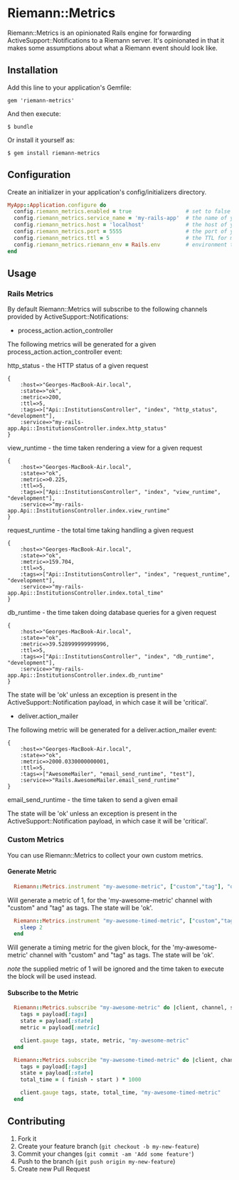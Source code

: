 # Riemann::Metrics

Riemann::Metrics is an opinionated Rails engine for forwarding ActiveSupport::Notifications to a Riemann server. It's opinionated in that it makes some assumptions about what a Riemann event should look like.

## Installation

Add this line to your application's Gemfile:

    gem 'riemann-metrics'

And then execute:

    $ bundle

Or install it yourself as:

    $ gem install riemann-metrics

## Configuration

Create an initializer in your application's config/initializers directory. 

````ruby
MyApp::Application.configure do
  config.riemann_metrics.enabled = true                 # set to false to disable metrics collection
  config.riemann_metrics.service_name = 'my-rails-app'  # the name of your application / service
  config.riemann_metrics.host = 'localhost'             # the host of your Riemann server
  config.riemann_metrics.port = 5555                    # the port of your Riemann server
  config.riemann_metrics.ttl = 5                        # the TTL for metrics sent to Riemann
  config.riemann_metrics.riemann_env = Rails.env        # environment to tag metrics with, defaults to Rails.env
end
````

## Usage

### Rails Metrics

By default Riemann::Metrics will subscribe to the following channels provided by ActiveSupport::Notifications:

* process_action.action_controller

The following metrics will be generated for a given process_action.action_controller event:

http_status - the HTTP status of a given request
````
{
	:host=>"Georges-MacBook-Air.local", 
	:state=>"ok", 
	:metric=>200, 
	:ttl=>5, 
	:tags=>["Api::InstitutionsController", "index", "http_status", "development"], 
	:service=>"my-rails-app.Api::InstitutionsController.index.http_status"
}
````

view_runtime - the time taken rendering a view for a given request
````
{
	:host=>"Georges-MacBook-Air.local", 
	:state=>"ok", 
	:metric=>0.225, 
	:ttl=>5, 
	:tags=>["Api::InstitutionsController", "index", "view_runtime", "development"], 
	:service=>"my-rails-app.Api::InstitutionsController.index.view_runtime"
}
````

request_runtime - the total time taking handling a given request
````
{
	:host=>"Georges-MacBook-Air.local", 
	:state=>"ok", 
	:metric=>159.704, 
	:ttl=>5, 
	:tags=>["Api::InstitutionsController", "index", "request_runtime", "development"], 
	:service=>"my-rails-app.Api::InstitutionsController.index.total_time"
}
````

db_runtime - the time taken doing database queries for a given request
````
{
	:host=>"Georges-MacBook-Air.local", 
	:state=>"ok", 
	:metric=>39.528999999999996, 
	:ttl=>5, 
	:tags=>["Api::InstitutionsController", "index", "db_runtime", "development"],
	:service=>"my-rails-app.Api::InstitutionsController.index.db_runtime"
}
````

The state will be 'ok' unless an exception is present in the ActiveSupport::Notification payload, in which case it will be 'critical'.

* deliver.action_mailer

The following metric will be generated for a deliver.action_mailer event:

````
{
	:host=>"Georges-MacBook-Air.local", 
	:state=>"ok", 
	:metric=>2000.0330000000001, 
	:ttl=>5, 
	:tags=>["AwesomeMailer", "email_send_runtime", "test"], 
	:service=>"Rails.AwesomeMailer.email_send_runtime"
}
````

email_send_runtime - the time taken to send a given email

The state will be 'ok' unless an exception is present in the ActiveSupport::Notification payload, in which case it will be 'critical'.

### Custom Metrics

You can use Riemann::Metrics to collect your own custom metrics.

#### Generate Metric

````ruby
  Riemann::Metrics.instrument "my-awesome-metric", ["custom","tag"], "ok", 1
````

Will generate a metric of 1, for the 'my-awesome-metric' channel with "custom" and "tag" as tags. The state will be 'ok'.

````ruby
  Riemann::Metrics.instrument "my-awesome-timed-metric", ["custom","tag"], "ok", 1 do
    sleep 2
  end
````

Will generate a timing metric for the given block, for the 'my-awesome-metric' channel with "custom" and "tag" as tags. The state will be 'ok'.

*note* the supplied metric of 1 will be ignored and the time taken to execute the block will be used instead.

#### Subscribe to the Metric

````ruby
  Riemann::Metrics.subscribe "my-awesome-metric" do |client, channel, start, finish, id, payload|
    tags = payload[:tags]
    state = payload[:state]
    metric = payload[:metric]

    client.gauge tags, state, metric, "my-awesome-metric"
  end
````

````ruby
  Riemann::Metrics.subscribe "my-awesome-timed-metric" do |client, channel, start, finish, id, payload|
    tags = payload[:tags]
    state = payload[:state]
    total_time = ( finish - start ) * 1000

    client.gauge tags, state, total_time, "my-awesome-timed-metric"
  end
````

## Contributing

1. Fork it
2. Create your feature branch (`git checkout -b my-new-feature`)
3. Commit your changes (`git commit -am 'Add some feature'`)
4. Push to the branch (`git push origin my-new-feature`)
5. Create new Pull Request

